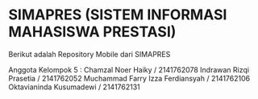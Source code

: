 # SIMAPRES (SISTEM INFORMASI MAHASISWA PRESTASI)

Berikut adalah Repository Mobile dari SIMAPRES

Anggota Kelompok 5 : 
Chamzal Noer Haiky / 2141762078
Indrawan Rizqi Prasetia / 2141762052
Muchammad Farry Izza Ferdiansyah / 2141762106
Oktavianinda Kusumadewi / 2141762131 
